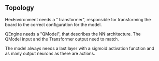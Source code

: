## Topology

HexEnvironment needs a "Transformer",
responsible for transforming the board to the correct configuration for the model.

QEngine needs a "QModel", that describes the NN architecture.
The QModel input and the Transformer output need to match.

The model always needs a last layer with a sigmoid activation function and
as many output neurons as there are actions.